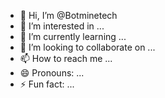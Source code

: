 - 👋 Hi, I’m @Botminetech
- 👀 I’m interested in ...
- 🌱 I’m currently learning ...
- 💞️ I’m looking to collaborate on ...
- 📫 How to reach me ...
- 😄 Pronouns: ...
- ⚡ Fun fact: ...

<!---
Botminetech/Botminetech is a ✨ special ✨ repository because its `README.md` (this file) appears on your GitHub profile.
You can click the Preview link to take a look at your changes.
--->
